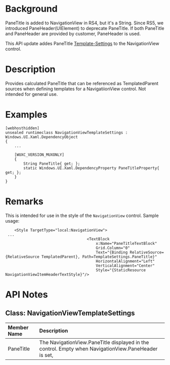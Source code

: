 # Background
PaneTitle is added to NavigationView in RS4, but it's a String. Since RS5, we introduced PaneHeader(UIElement) to deprecate PaneTitle. If both PaneTitle and PaneHeader are provided by customer, PaneHeader is used.

This API update addes PaneTitle [Template-Settings](https://docs.microsoft.com/en-us/windows/uwp/xaml-platform/template-settings-classes) to the NavigationView control.

# Description
Provides calculated PaneTitle that can be referenced as TemplatedParent sources when defining templates for a NavigatiionView control. Not intended for general use.

# Examples

```
[webhosthidden]
unsealed runtimeclass NavigationViewTemplateSettings : Windows.UI.Xaml.DependencyObject
{
    ...

    [WUXC_VERSION_MUXONLY]
    {
        String PaneTitle{ get; };
        static Windows.UI.Xaml.DependencyProperty PaneTitleProperty{ get; };
    }
}
```

# Remarks
This is intended for use in the style of the `NavigationView` control. Sample usage:

```xaml
    <Style TargetType="local:NavigationView">
 ...
                                    <TextBlock
                                        x:Name="PaneTitleTextBlock" 
                                        Grid.Column="0"
                                        Text="{Binding RelativeSource={RelativeSource TemplatedParent}, Path=TemplateSettings.PaneTitle}"
                                        HorizontalAlignment="Left"
                                        VerticalAlignment="Center"
                                        Style="{StaticResource NavigationViewItemHeaderTextStyle}"/>
```

# API Notes

## Class: NavigationViewTemplateSettings 
| Member Name | Description |
|:- |:--|
| PaneTitle | The NavigationView.PaneTitle displayed in the control. Empty when NavigationView.PaneHeader is set, |

